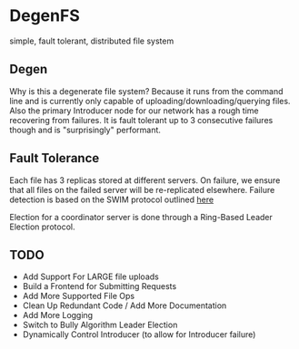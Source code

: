 # DegenFS
simple, fault tolerant, distributed file system

## Degen
Why is this a degenerate file system? Because it runs from the command line and is currently only capable of
uploading/downloading/querying files. Also the primary Introducer node for our network has a rough time recovering from failures.
It is fault tolerant up to 3 consecutive failures though and is "surprisingly" performant.

## Fault Tolerance
Each file has 3 replicas stored at different servers. On failure, we ensure that all files on the failed server will be 
re-replicated elsewhere. Failure detection is based on the SWIM protocol outlined [here](http://www.cs.cornell.edu/projects/Quicksilver/public_pdfs/SWIM.pdf)

Election for a coordinator server is done through a Ring-Based Leader Election protocol.

## TODO
- Add Support For LARGE file uploads
- Build a Frontend for Submitting Requests
- Add More Supported File Ops
- Clean Up Redundant Code / Add More Documentation
- Add More Logging
- Switch to Bully Algorithm Leader Election
- Dynamically Control Introducer (to allow for Introducer failure)
